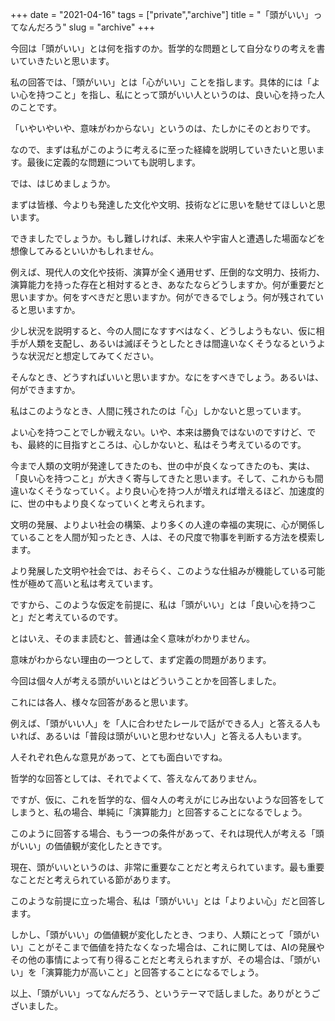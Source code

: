 +++
date = "2021-04-16"
tags = ["private","archive"]
title = "「頭がいい」ってなんだろう"
slug = "archive"
+++

今回は「頭がいい」とは何を指すのか。哲学的な問題として自分なりの考えを書いていきたいと思います。

私の回答では、「頭がいい」とは「心がいい」ことを指します。具体的には「よい心を持つこと」を指し、私にとって頭がいい人というのは、良い心を持った人のことです。

「いやいやいや、意味がわからない」というのは、たしかにそのとおりです。

なので、まずは私がこのように考えるに至った経緯を説明していきたいと思います。最後に定義的な問題についても説明します。

では、はじめましょうか。

まずは皆様、今よりも発達した文化や文明、技術などに思いを馳せてほしいと思います。

できましたでしょうか。もし難しければ、未来人や宇宙人と遭遇した場面などを想像してみるといいかもしれません。

例えば、現代人の文化や技術、演算が全く通用せず、圧倒的な文明力、技術力、演算能力を持った存在と相対するとき、あなたならどうしますか。何が重要だと思いますか。何をすべきだと思いますか。何ができるでしょう。何が残されていると思いますか。

少し状況を説明すると、今の人間になすすべはなく、どうしようもない、仮に相手が人類を支配し、あるいは滅ぼそうとしたときは間違いなくそうなるというような状況だと想定してみてください。

そんなとき、どうすればいいと思いますか。なにをすべきでしょう。あるいは、何ができますか。

私はこのようなとき、人間に残されたのは「心」しかないと思っています。

よい心を持つことでしか戦えない。いや、本来は勝負ではないのですけど、でも、最終的に目指すところは、心しかないと、私はそう考えているのです。

今まで人類の文明が発達してきたのも、世の中が良くなってきたのも、実は、「良い心を持つこと」が大きく寄与してきたと思います。そして、これからも間違いなくそうなっていく。より良い心を持つ人が増えれば増えるほど、加速度的に、世の中もより良くなっていくと考えられます。

文明の発展、よりよい社会の構築、より多くの人達の幸福の実現に、心が関係していることを人間が知ったとき、人は、その尺度で物事を判断する方法を模索します。

より発展した文明や社会では、おそらく、このような仕組みが機能している可能性が極めて高いと私は考えています。

ですから、このような仮定を前提に、私は「頭がいい」とは「良い心を持つこと」だと考えているのです。

とはいえ、そのまま読むと、普通は全く意味がわかりません。

意味がわからない理由の一つとして、まず定義の問題があります。

今回は個々人が考える頭がいいとはどういうことかを回答しました。

これには各人、様々な回答があると思います。

例えば、「頭がいい人」を「人に合わせたレールで話ができる人」と答える人もいれば、あるいは「普段は頭がいいと思わせない人」と答える人もいます。

人それぞれ色んな意見があって、とても面白いですね。

哲学的な回答としては、それでよくて、答えなんてありません。

ですが、仮に、これを哲学的な、個々人の考えがにじみ出ないような回答をしてしまうと、私の場合、単純に「演算能力」と回答することになるでしょう。

このように回答する場合、もう一つの条件があって、それは現代人が考える「頭がいい」の価値観が変化したときです。

現在、頭がいいというのは、非常に重要なことだと考えられています。最も重要なことだと考えられている節があります。

このような前提に立った場合、私は「頭がいい」とは「よりよい心」だと回答します。

しかし、「頭がいい」の価値観が変化したとき、つまり、人類にとって「頭がいい」ことがそこまで価値を持たなくなった場合は、これに関しては、AIの発展やその他の事情によって有り得ることだと考えられますが、その場合は、「頭がいい」を「演算能力が高いこと」と回答することになるでしょう。

以上、「頭がいい」ってなんだろう、というテーマで話しました。ありがとうございました。

